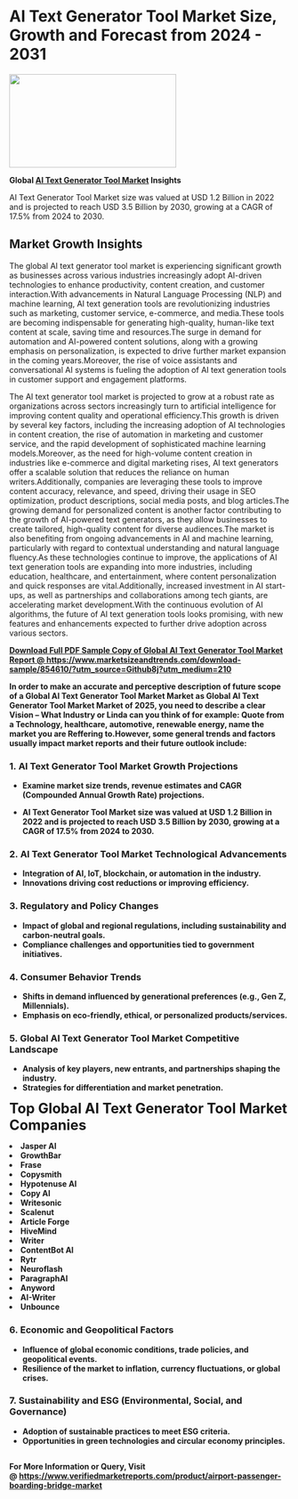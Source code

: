 <H1>AI Text Generator Tool Market Size, Growth and Forecast from 2024 - 2031</H1><img class="aligncenter size-medium wp-image-584254" src="https://thirdeyenews.in/wp-content/uploads/2024/09/Global-Market-Research-300x168.jpeg" alt="" width="300" height="168" /><p><strong>Global&nbsp;<a href="https://www.marketsizeandtrends.com/download-sample/854610/?utm_source=Github8j?utm_medium=210">AI Text Generator Tool Market</a> Insights</strong></p><p>AI Text Generator Tool Market size was valued at USD 1.2 Billion in 2022 and is projected to reach USD 3.5 Billion by 2030, growing at a CAGR of 17.5% from 2024 to 2030.</p><p><h2>Market Growth Insights</h2> <p>The global AI text generator tool market is experiencing significant growth as businesses across various industries increasingly adopt AI-driven technologies to enhance productivity, content creation, and customer interaction.With advancements in Natural Language Processing (NLP) and machine learning, AI text generation tools are revolutionizing industries such as marketing, customer service, e-commerce, and media.These tools are becoming indispensable for generating high-quality, human-like text content at scale, saving time and resources.The surge in demand for automation and AI-powered content solutions, along with a growing emphasis on personalization, is expected to drive further market expansion in the coming years.Moreover, the rise of voice assistants and conversational AI systems is fueling the adoption of AI text generation tools in customer support and engagement platforms.</p> <p><strong><a href="download-link"></a></strong></p> <p>The AI text generator tool market is projected to grow at a robust rate as organizations across sectors increasingly turn to artificial intelligence for improving content quality and operational efficiency.This growth is driven by several key factors, including the increasing adoption of AI technologies in content creation, the rise of automation in marketing and customer service, and the rapid development of sophisticated machine learning models.Moreover, as the need for high-volume content creation in industries like e-commerce and digital marketing rises, AI text generators offer a scalable solution that reduces the reliance on human writers.Additionally, companies are leveraging these tools to improve content accuracy, relevance, and speed, driving their usage in SEO optimization, product descriptions, social media posts, and blog articles.The growing demand for personalized content is another factor contributing to the growth of AI-powered text generators, as they allow businesses to create tailored, high-quality content for diverse audiences.The market is also benefiting from ongoing advancements in AI and machine learning, particularly with regard to contextual understanding and natural language fluency.As these technologies continue to improve, the applications of AI text generation tools are expanding into more industries, including education, healthcare, and entertainment, where content personalization and quick responses are vital.Additionally, increased investment in AI start-ups, as well as partnerships and collaborations among tech giants, are accelerating market development.With the continuous evolution of AI algorithms, the future of AI text generation tools looks promising, with new features and enhancements expected to further drive adoption across various sectors.</p> <p><strong><a href="get-more-link"></p><p><span class=""><strong>Download Full PDF Sample Copy of Global AI Text Generator Tool Market Report</strong> @ <a href="https://www.marketsizeandtrends.com/download-sample/854610/?utm_source=Github8j?utm_medium=210" target="_blank">https://www.marketsizeandtrends.com/download-sample/854610/?utm_source=Github8j?utm_medium=210</a></span></p><p>In order to make an accurate and perceptive description of future scope of a Global&nbsp;AI Text Generator Tool Market Market as Global&nbsp;AI Text Generator Tool Market Market of 2025, you need to describe a clear Vision &ndash; What Industry or Linda can you think of for example: Quote from a Technology, healthcare, automotive, renewable energy, name the market you are Reffering to.However, some general trends and factors usually impact market reports and their future outlook include:</p><h3>1.&nbsp;<strong>AI Text Generator Tool Market Growth Projections</strong></h3><ul><li>Examine market size trends, revenue estimates and CAGR (Compounded Annual Growth Rate) projections.</li><li><p>AI Text Generator Tool Market size was valued at USD 1.2 Billion in 2022 and is projected to reach USD 3.5 Billion by 2030, growing at a CAGR of 17.5% from 2024 to 2030.</p></li></ul><h3>2.&nbsp;<strong>AI Text Generator Tool Market Technological Advancements</strong></h3><ul><li>Integration of AI, IoT, blockchain, or automation in the industry.</li><li>Innovations driving cost reductions or improving efficiency.</li></ul><h3>3.&nbsp;<strong>Regulatory and Policy Changes</strong></h3><ul><li>Impact of global and regional regulations, including sustainability and carbon-neutral goals.</li><li>Compliance challenges and opportunities tied to government initiatives.</li></ul><h3>4.&nbsp;<strong>Consumer Behavior Trends</strong></h3><ul><li>Shifts in demand influenced by generational preferences (e.g., Gen Z, Millennials).</li><li>Emphasis on eco-friendly, ethical, or personalized products/services.</li></ul><h3>5.&nbsp;<strong>Global AI Text Generator Tool Market Competitive Landscape</strong></h3><ul><li>Analysis of key players, new entrants, and partnerships shaping the industry.</li><li>Strategies for differentiation and market penetration.</li></ul><p data-pm-slice="1 1 []"><span style="color: inherit; font-family: inherit; font-size: 25px;">Top Global AI Text Generator Tool Market Companies</span></p><div class="" data-test-id=""><p><li>Jasper AI</li><li> GrowthBar</li><li> Frase</li><li> Copysmith</li><li> Hypotenuse Al</li><li> Copy AI</li><li> Writesonic</li><li> Scalenut</li><li> Article Forge</li><li> HiveMind</li><li> Writer</li><li> ContentBot AI</li><li> Rytr</li><li> Neuroflash</li><li> ParagraphAI</li><li> Anyword</li><li> AI-Writer</li><li> Unbounce</li></p></div><h3>6.&nbsp;<strong>Economic and Geopolitical Factors</strong></h3><ul><li>Influence of global economic conditions, trade policies, and geopolitical events.</li><li>Resilience of the market to inflation, currency fluctuations, or global crises.</li></ul><h3>7.&nbsp;<strong>Sustainability and ESG (Environmental, Social, and Governance)</strong></h3><ul><li>Adoption of sustainable practices to meet ESG criteria.</li><li>Opportunities in green technologies and circular economy principles.</li></ul><h2><strong style="font-size: 14px;">For More Information or Query, Visit @&nbsp;</strong><a style="background-color: #ffffff; font-size: 14px;" href="https://www.marketsizeandtrends.com/report/ai-text-generator-tool-market/" target="_blank">https://www.verifiedmarketreports.com/product/airport-passenger-boarding-bridge-market</a></h2>